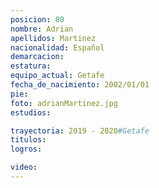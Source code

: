 ```yaml
---
posicion: 80
nombre: Adrian
apellidos: Martinez
nacionalidad: Español
demarcacion:
estatura:
equipo_actual: Getafe
fecha_de_nacimiento: 2002/01/01
pie:
foto: adrianMartinez.jpg
estudios:

trayectoria: 2019 - 2020#Getafe
titulos:
logros:

video:
---
```

